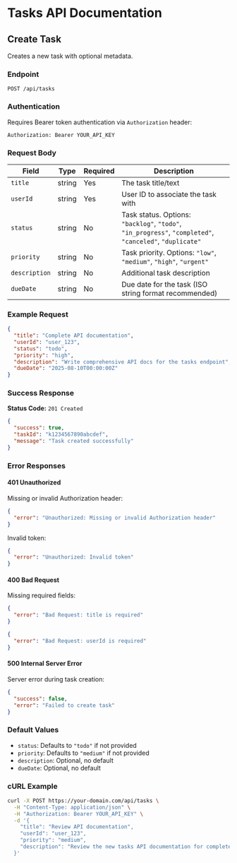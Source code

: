 # Tasks API Documentation

## Create Task

Creates a new task with optional metadata.

### Endpoint
```
POST /api/tasks
```

### Authentication
Requires Bearer token authentication via `Authorization` header:
```
Authorization: Bearer YOUR_API_KEY
```

### Request Body

| Field | Type | Required | Description |
|-------|------|----------|-------------|
| `title` | string | Yes | The task title/text |
| `userId` | string | Yes | User ID to associate the task with |
| `status` | string | No | Task status. Options: `"backlog"`, `"todo"`, `"in_progress"`, `"completed"`, `"canceled"`, `"duplicate"` |
| `priority` | string | No | Task priority. Options: `"low"`, `"medium"`, `"high"`, `"urgent"` |
| `description` | string | No | Additional task description |
| `dueDate` | string | No | Due date for the task (ISO string format recommended) |

### Example Request

```json
{
  "title": "Complete API documentation",
  "userId": "user_123",
  "status": "todo",
  "priority": "high",
  "description": "Write comprehensive API docs for the tasks endpoint",
  "dueDate": "2025-08-10T00:00:00Z"
}
```

### Success Response

**Status Code:** `201 Created`

```json
{
  "success": true,
  "taskId": "k1234567890abcdef",
  "message": "Task created successfully"
}
```

### Error Responses

#### 401 Unauthorized
Missing or invalid Authorization header:
```json
{
  "error": "Unauthorized: Missing or invalid Authorization header"
}
```

Invalid token:
```json
{
  "error": "Unauthorized: Invalid token"
}
```

#### 400 Bad Request
Missing required fields:
```json
{
  "error": "Bad Request: title is required"
}
```

```json
{
  "error": "Bad Request: userId is required"
}
```

#### 500 Internal Server Error
Server error during task creation:
```json
{
  "success": false,
  "error": "Failed to create task"
}
```

### Default Values

- `status`: Defaults to `"todo"` if not provided
- `priority`: Defaults to `"medium"` if not provided
- `description`: Optional, no default
- `dueDate`: Optional, no default

### cURL Example

```bash
curl -X POST https://your-domain.com/api/tasks \
  -H "Content-Type: application/json" \
  -H "Authorization: Bearer YOUR_API_KEY" \
  -d '{
    "title": "Review API documentation",
    "userId": "user_123",
    "priority": "medium",
    "description": "Review the new tasks API documentation for completeness"
  }'
```